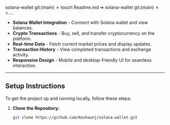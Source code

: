  solana-wallet git:(main) ✗ touch Readme.md
➜  solana-wallet git:(main) ✗ >....                                                                                   
- **Solana Wallet Integration** - Connect with Solana wallet and view balances.
- **Crypto Transactions** - Buy, sell, and transfer cryptocurrency on the platform.
- **Real-time Data** - Fetch current market prices and display updates.
- **Transaction History** - View completed transactions and exchange activity.
- **Responsive Design** - Mobile and desktop-friendly UI for seamless interaction.

---

## **Setup Instructions**

To get the project up and running locally, follow these steps:

1. **Clone the Repository:**

   ```bash
   git clone https://github.com/Keshaunj/solana-wallet.git


